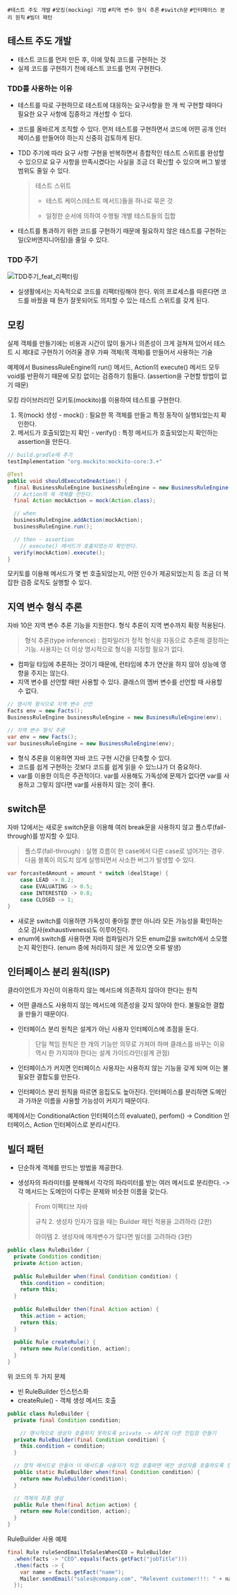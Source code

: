 `#테스트 주도 개발` `#모킹(mocking) 기법` `#지역 변수 형식 추론` `#switch문` `#인터페이스 분리 원칙` `#빌더 패턴` 

## 테스트 주도 개발

- 테스트 코드를 먼저 만든 후, 이에 맞춰 코드를 구현하는 것
- 실제 코드를 구현하기 전에 테스트 코드를 먼저 구현한다.

### TDD를 사용하는 이유

- 테스트를 따로 구현하므로 테스트에 대응하는 요구사항을 한 개 씩 구현할 때마다 필요한 요구 사항에 집중하고 개선할 수 있다.

- 코드를 올바르게 조직할 수 있다. 먼저 테스트를 구현하면서 코드에 어떤 공개 인터페이스를 만들어야 하는지 신중히 검토하게 된다.

- TDD 주기에 따라 요구 사항 구현을 반복하면서 종합적인 테스트 스위트를 완성할 수 있으므로 요구 사항을 만족시켰다는 사실을 조금 더 확신할 수 있으며 버그 발생 범위도 줄일 수 있다.

  > 테스트 스위트
  >
  > - 테스트 케이스(테스트 메서드)들을 하나로 묶은 것
  >
  > - 일정한 순서에 의하여 수행될 개별 테스트들의 집합

- 테스트를 통과하기 위한 코드를 구현하기 때문에 필요하지 않은 테스트를 구현하는 일(오버엔지니어링)을 줄일 수 있다.

### TDD 주기

![TDD주기_feat_리팩터링](img/TDD주기_feat_리팩터링.png)

- 실생활에서는 지속적으로 코드를 리팩터링해야 한다. 위의 프로세스를 따른다면 코드를 바꿨을 때 뭔가 잘못되어도 의지할 수 있는 테스트 스위트를 갖게 된다.



## 모킹

실제 객체를 만들기에는 비용과 시간이 많이 들거나 의존성이 크게 걸쳐져 있어서 테스트 시 제대로 구현하기 어려울 경우 가짜 객체(목 객체)를 만들어서 사용하는 기술

예제에서 BusinessRuleEngine의 run() 메서드, Action의 execute() 메서드 모두 void를 반환하기 때문에 모킹 없이는 검증하기 힘들다. (assertion을 구현할 방법이 없기 때문)

모킹 라이브러리인 모키토(mockito)를 이용하여 테스트를 구현한다.

1. 목(mock) 생성 - mock() : 필요한 목 객체를 만들고 특정 동작이 실행되었는지 확인한다.
2. 메서드가 호출되었는지 확인 - verify() : 특정 메서드가 호출되었는지 확인하는 assertion을 만든다.

```groovy
// build.gradle에 추가
testImplementation "org.mockito:mockito-core:3.+"
```

```java
@Test
public void shouldExecuteOneAction() {
  final BusinessRuleEngine businessRuleEngine = new BusinessRuleEngine();
  // Action의 목 객체를 만든다.
  final Action mockAction = mock(Action.class);

  // when
  businessRuleEngine.addAction(mockAction);
  businessRuleEngine.run();

  // then - assertion
 	// execute() 메서드가 호출되었는지 확인한다.
  verify(mockAction).execute();
}
```

모키토를 이용해 메서드가 몇 번 호출되었는지, 어떤 인수가 제공되었는지 등 조금 더 복잡한 검증 로직도 실행할 수 있다.



## 지역 변수 형식 추론

자바 10은 지역 변수 추론 기능을 지원한다. 형식 추론이 지역 변수까지 확장 적용된다.

> 형식 추론(type inference) : 컴파일러가 정적 형식을 자동으로 추론해 결정하는 기능. 사용자는 더 이상 명시적으로 형식을 지정할 필요가 없다.

- 컴파일 타임에 추론하는 것이기 때문에, 런타임에 추가 연산을 하지 않아 성능에 영향을 주지는 않는다.
- 지역 변수를 선언할 때만 사용할 수 있다. 클래스의 멤버 변수를 선언할 때 사용할 수 없다.

```java
// 명시적 형식으로 지역 변수 선언
Facts env = new Facts();
BusinessRuleEngine businessRuleEngine = new BusinessRuleEngine(env);
```

```java
// 지역 변수 형식 추론
var env = new Facts();
var businessRuleEngine = new BusinessRuleEngine(env);
```

- 형식 추론을 이용하면 자바 코드 구현 시간을 단축할 수 있다.
- 코드를 쉽게 구현하는 것보다 코드를 쉽게 읽을 수 있느냐가 더 중요하다.
- var를 이용한 이득은 주관적이다. var를 사용해도 가독성에 문제가 없다면 var를 사용하고 그렇지 않다면 var를 사용하지 않는 것이 좋다.



## switch문

자바 12에서는 새로운 switch문을 이용해 여러 break문을 사용하지 않고 폴스루(fall-through)를 방지할 수 있다.

> 폴스루(fall-through) : 실행 흐름이 한 case에서 다른 case로 넘어가는 경우. 다음 블록이 의도치 않게 실행되면서 사소한 버그가 발생할 수 있다.

```java
var forcastedAmount = amount * switch (dealStage) {
    case LEAD -> 0.2;
    case EVALUATING -> 0.5;
    case INTERESTED -> 0.8;
    case CLOSED -> 1;
}
```

- 새로운 switch를 이용하면 가독성이 좋아질 뿐만 아니라 모든 가능성을 확인하는 소모 검사(exhaustiveness)도 이루어진다.
- enum에 switch를 사용하면 자바 컴파일러가 모든 enum값을 switch에서 소모했는지 확인한다. (enum 중에 처리하지 않은 게 있으면 오류 발생)



## 인터페이스 분리 원칙(ISP)

클라이언트가 자신이 이용하지 않는 메서드에 의존하지 않아야 한다는 원칙

- 어떤 클래스도 사용하지 않는 메서드에 의존성을 갖지 않아야 한다. 불필요한 결합을 만들기 때문이다.

- 인터페이스 분리 원칙은 설계가 아닌 사용자 인터페이스에 초점을 둔다.

  > 단일 책임 원칙은 한 개의 기능만 의무로 가져야 하며 클래스를 바꾸는 이유 역시 한 가지여야 한다는 설계 가이드라인(설계 관점)

- 인터페이스가 커지면 인터페이스 사용자는 사용하지 않는 기능을 갖게 되며 이는 불필요한 결합도를 만든다.
- 인터페이스 분리 원칙을 따르면 응집도도 높아진다. 인터페이스를 분리하면 도메인과 가까운 이름을 사용할 가능성이 커지기 때문이다.

예제에서는 ConditionalAction 인터페이스의 evaluate(), perfom() -> Condition 인터페이스, Action 인터페이스로 분리시킨다.



## 빌더 패턴

- 단순하게 객체를 만드는 방법을 제공한다.

- 생성자의 파라미터를 분해해서 각각의 파라미터를 받는 여러 메서드로 분리한다. -> 각 메서드는 도메인이 다루는 문제와 비슷한 이름을 갖는다.

  > From 이펙티브 자바
  >
  > 규칙 2. 생성자 인자가 많을 때는 Builder 패턴 적용을 고려하라 (2판)
  >
  > 아이템 2. 생성자에 매개변수가 많다면 빌더를 고려하라 (3판)

```java
public class RuleBuilder {
  private Condition condition;
  private Action action;
  
  public RuleBuilder when(final Condition condition) {
    this.condition = condition;
    return this;
  }
  
  public RuleBuilder then(final Action action) {
    this.action = action;
    return this;
  }
  
  public Rule createRule() {
    return new Rule(condition, action);
  }
}
```

위 코드의 두 가지 문제

- 빈 RuleBuilder 인스턴스화
- createRule() - 객체 생성 메서드 호출

```java
public class RuleBuilder {
  private final Condition condition;

	// 명시적으로 생성자 호출하지 못하도록 private -> API에 다른 진입점 만들기
  private RuleBuilder(final Condition condition) {
    this.condition = condition;
  }

  // 정적 메서드로 만들어 이 메서드를 사용자가 직접 호출하면 예전 생성자를 호출하도록 한다.
  public static RuleBuilder when(final Condition condition) {
    return new RuleBuilder(condition);
  }

  // 객체의 최종 생성
  public Rule then(final Action action) {
    return new Rule(condition, action);
  }
}
```

RuleBuilder 사용 예제

```java
final Rule ruleSendEmailToSalesWhenCEO = RuleBuilder
  .when(facts -> "CEO".equals(facts.getFact("jobTitle")))
  .then(facts -> {
    var name = facts.getFact("name");
    Mailer.sendEmail("sales@company.com", "Relevent customer!!!: " + name);
  });
```

